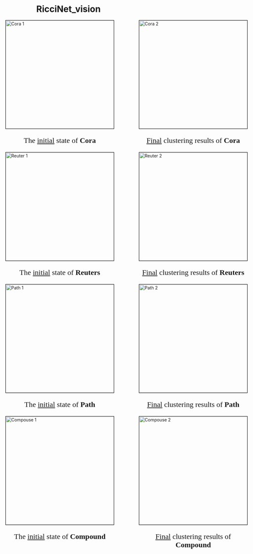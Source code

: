 # RicciNet_vision
<div style="display: flex; justify-content: center;">
  <div style="margin-right: 80px; margin-left: 80px;">
    <img src="https://anonymous.4open.science/r/RicciNet_vision-6BFA/figure/Cora1.png" alt="Cora 1" width="350" height="350" style="border: 1px solid black;">
    <div style="text-align: center;">
    <p style="font-family: 'Times New Roman', Times, serif; font-size: 24px;">The <u>initial</u> state of <strong>Cora</strong></p>
    </div>
  </div>
  <div>
    <img src="https://anonymous.4open.science/r/RicciNet_vision-6BFA/figure/Cora2.png" alt="Cora 2" width="350" height="350" style="border: 1px solid black;">
    <div style="text-align: center;">
    <p style="font-family: 'Times New Roman', Times, serif; font-size: 24px;"><u>Final</u> clustering results of <strong>Cora</strong></p>
    </div>
  </div>
</div>

<div style="display: flex; justify-content: center;">
  <div style="margin-right: 80px; margin-left: 80px;">
    <img src="https://anonymous.4open.science/r/RicciNet_vision-6BFA/figure/Reu1.png" alt="Reuter 1" width="350" height="350" style="border: 1px solid black;">
    <div style="text-align: center;">
    <p style="font-family: 'Times New Roman', Times, serif; font-size: 24px;">The <u>initial</u> state of <strong>Reuters</strong></p>
    </div>
  </div>
  <div>
    <img src="https://anonymous.4open.science/r/RicciNet_vision-6BFA/figure/Reu2.png" alt="Reuter 2" width="350" height="350" style="border: 1px solid black;">
    <div style="text-align: center;">
    <p style="font-family: 'Times New Roman', Times, serif; font-size: 24px;"><u>Final</u> clustering results of <strong>Reuters</strong></p>
    </div>
  </div>
</div>

<div style="display: flex; justify-content: center;">
  <div style="margin-right: 80px; margin-left: 80px;">
    <img src="https://anonymous.4open.science/r/RicciNet_vision-6BFA/figure/Path1.png" alt="Path 1" width="350" height="350" style="border: 1px solid black;">
    <div style="text-align: center;">
    <p style="font-family: 'Times New Roman', Times, serif; font-size: 24px;">The <u>initial</u> state of <strong>Path</strong></p>
    </div>
  </div>
  <div>
    <img src="https://anonymous.4open.science/r/RicciNet_vision-6BFA/figure/Path2.png" alt="Path 2" width="350" height="350" style="border: 1px solid black;">
    <div style="text-align: center;">
    <p style="font-family: 'Times New Roman', Times, serif; font-size: 24px;"><u>Final</u> clustering results of <strong>Path</strong></p>
    </div>
  </div>
</div>

<div style="display: flex; justify-content: center;">
  <div style="margin-right: 80px; margin-left: 80px;">
    <img src="https://anonymous.4open.science/r/RicciNet_vision-6BFA/figure/Com1.png" alt="Compouse 1" width="350" height="350" style="border: 1px solid black;">
    <div style="text-align: center;">
    <p style="font-family: 'Times New Roman', Times, serif; font-size: 24px;">The <u>initial</u> state of <strong>Compound</strong></p>
    </div>
  </div>
  <div>
    <img src="https://anonymous.4open.science/r/RicciNet_vision-6BFA/figure/Com2.png" alt="Compouse 2" width="350" height="350" style="border: 1px solid black;">
    <div style="text-align: center;">
    <p style="font-family: 'Times New Roman', Times, serif; font-size: 24px;"><u>Final</u> clustering results of <strong>Compound</strong></p>
    </div>
  </div>
</div>
